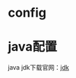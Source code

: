 # config

java配置
==========================================
java jdk下载官网：[jdk](http://www.oracle.com/technetwork/java/javase/downloads/index.html "java jdk")

